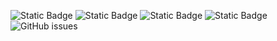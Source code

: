 ![Static Badge](https://img.shields.io/badge/blacklists-61-000000) ![Static Badge](https://img.shields.io/badge/blacklisted-2997129-cc0000) ![Static Badge](https://img.shields.io/badge/whitelisted-2254-00CC00) ![Static Badge](https://img.shields.io/badge/streaming_blacklist-28107-000000) ![GitHub issues](https://img.shields.io/github/issues/fabriziosalmi/blacklists)
